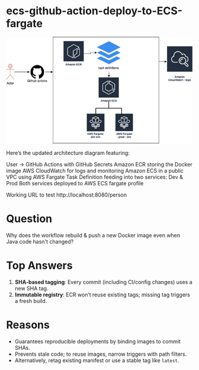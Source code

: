 # ecs-github-action-deploy-to-ECS-fargate


![AWS Architecture Diagram](/AWS-ArchitectureDiagram.png)



Here’s the updated architecture diagram featuring:

User → GitHub Actions with GitHub Secrets
Amazon ECR storing the Docker image
AWS CloudWatch for logs and monitoring
Amazon ECS in a public VPC using AWS Fargate
Task Definition feeding into two services: Dev & Prod
Both services deployed to AWS ECS fargate profile


Working URL to test
http://localhost:8080/person

# Question
Why does the workflow rebuild & push a new Docker image even when Java code hasn't changed?
# Top Answers
1. **SHA-based tagging**: Every commit (including CI/config changes) uses a new SHA tag.
2. **Immutable registry**: ECR won’t reuse existing tags; missing tag triggers a fresh build.

# Reasons
* Guarantees reproducible deployments by binding images to commit SHAs.
* Prevents stale code; to reuse images, narrow triggers with path filters.
* Alternatively, retag existing manifest or use a stable tag like `latest`.